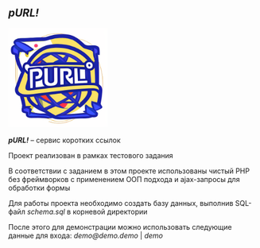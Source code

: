 ## _**pURL!**_

<img alt="purl.png" width="200" src="src/purl.png" />

_**pURL!**_ – сервис коротких ссылок

Проект реализован в рамках тестового задания

В соответствии с заданием в этом проекте использованы чистый PHP без фреймворков с применением ООП подхода
и ajax-запросы для обработки формы

Для работы проекта необходимо создать базу данных, выполнив SQL-файл _schema.sql_ в корневой директории

После этого для демонстрации можно использовать следующие данные для входа: _demo@demo.demo_ | _demo_